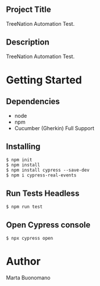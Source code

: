 ## Project Title
TreeNation Automation Test.

## Description
TreeNation Automation Test.

# Getting Started

## Dependencies
- node
- npm
- Cucumber (Gherkin) Full Support

## Installing
```shell script
$ npm init
$ npm install
$ npm install cypress --save-dev
$ npm i cypress-real-events
```

## Run Tests Headless
```shell script
$ npm run test
```

## Open Cypress console
```shell script
$ npx cypress open
```

# Author
Marta Buonomano